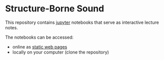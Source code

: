 # Structure-Borne Sound

This repository contains [jupyter](https://jupyter.org/) notebooks that serve as interactive lecture notes.

The notebooks can be accessed:

* online as [static web pages](http://nbviewer.ipython.org/github/acoular/structure-borne-sound-lecture/blob/master/index.ipynb)
* locally on your computer (clone the repository)